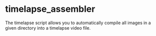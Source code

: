 # timelapse_assembler
The timelapse script allows you to automatically compile all images in a given directory into a timelapse video file. 
